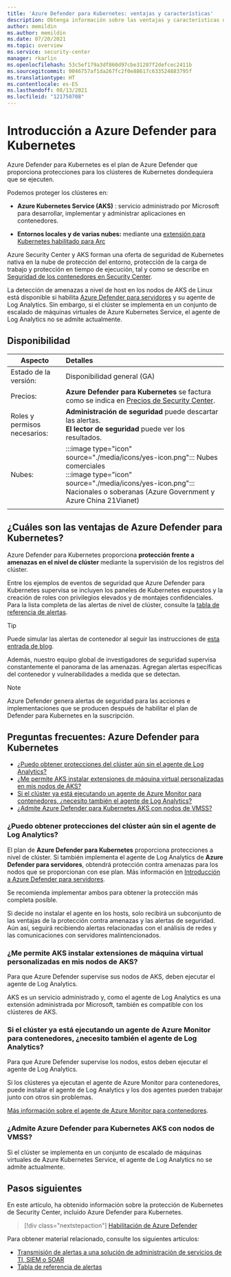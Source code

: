 ```yaml
---
title: 'Azure Defender para Kubernetes: ventajas y características'
description: Obtenga información sobre las ventajas y características de Azure Defender para Kubernetes.
author: memildin
ms.author: memildin
ms.date: 07/20/2021
ms.topic: overview
ms.service: security-center
manager: rkarlin
ms.openlocfilehash: 53c5ef179a3df860d97cbe31287f2defcec2411b
ms.sourcegitcommit: 0046757af1da267fc2f0e88617c633524883795f
ms.translationtype: HT
ms.contentlocale: es-ES
ms.lasthandoff: 08/13/2021
ms.locfileid: "121750708"
---
```

# <a name="introduction-to-azure-defender-for-kubernetes"></a>Introducción a Azure Defender para Kubernetes

Azure Defender para Kubernetes es el plan de Azure Defender que proporciona protecciones para los clústeres de Kubernetes dondequiera que se ejecuten. 

Podemos proteger los clústeres en:

- **Azure Kubernetes Service (AKS)** : servicio administrado por Microsoft para desarrollar, implementar y administrar aplicaciones en contenedores.

- **Entornos locales y de varias nubes:** mediante una [extensión para Kubernetes habilitado para Arc](defender-for-kubernetes-azure-arc.md)

Azure Security Center y AKS forman una oferta de seguridad de Kubernetes nativa en la nube de protección del entorno, protección de la carga de trabajo y protección en tiempo de ejecución, tal y como se describe en [Seguridad de los contenedores en Security Center](container-security.md).

La detección de amenazas a nivel de host en los nodos de AKS de Linux está disponible si habilita [Azure Defender para servidores](defender-for-servers-introduction.md) y su agente de Log Analytics. Sin embargo, si el clúster se implementa en un conjunto de escalado de máquinas virtuales de Azure Kubernetes Service, el agente de Log Analytics no se admite actualmente.



## <a name="availability"></a>Disponibilidad

|Aspecto|Detalles|
|----|:----|
|Estado de la versión:|Disponibilidad general (GA)|
|Precios:|**Azure Defender para Kubernetes** se factura como se indica en [Precios de Security Center](https://azure.microsoft.com/pricing/details/security-center/).|
|Roles y permisos necesarios:|**Administración de seguridad** puede descartar las alertas.<br>**El lector de seguridad** puede ver los resultados.|
|Nubes:|:::image type="icon" source="./media/icons/yes-icon.png"::: Nubes comerciales<br>:::image type="icon" source="./media/icons/yes-icon.png"::: Nacionales o soberanas (Azure Government y Azure China 21Vianet)|
|||

## <a name="what-are-the-benefits-of-azure-defender-for-kubernetes"></a>¿Cuáles son las ventajas de Azure Defender para Kubernetes?

Azure Defender para Kubernetes proporciona **protección frente a amenazas en el nivel de clúster** mediante la supervisión de los registros del clúster.

Entre los ejemplos de eventos de seguridad que Azure Defender para Kubernetes supervisa se incluyen los paneles de Kubernetes expuestos y la creación de roles con privilegios elevados y de montajes confidenciales. Para la lista completa de las alertas de nivel de clúster, consulte la [tabla de referencia de alertas](alerts-reference.md#alerts-k8scluster).

> [!TIP]
> Puede simular las alertas de contenedor al seguir las instrucciones de [esta entrada de blog](https://techcommunity.microsoft.com/t5/azure-security-center/how-to-demonstrate-the-new-containers-features-in-azure-security/ba-p/1011270).

Además, nuestro equipo global de investigadores de seguridad supervisa constantemente el panorama de las amenazas. Agregan alertas específicas del contenedor y vulnerabilidades a medida que se detectan.

>[!NOTE]
> Azure Defender genera alertas de seguridad para las acciones e implementaciones que se producen después de habilitar el plan de Defender para Kubernetes en la suscripción.




## <a name="faq---azure-defender-for-kubernetes"></a>Preguntas frecuentes: Azure Defender para Kubernetes

- [¿Puedo obtener protecciones del clúster aún sin el agente de Log Analytics?](#can-i-still-get-cluster-protections-without-the-log-analytics-agent)
- [¿Me permite AKS instalar extensiones de máquina virtual personalizadas en mis nodos de AKS?](#does-aks-allow-me-to-install-custom-vm-extensions-on-my-aks-nodes)
- [Si el clúster ya está ejecutando un agente de Azure Monitor para contenedores, ¿necesito también el agente de Log Analytics?](#if-my-cluster-is-already-running-an-azure-monitor-for-containers-agent-do-i-need-the-log-analytics-agent-too)
- [¿Admite Azure Defender para Kubernetes AKS con nodos de VMSS?](#does-azure-defender-for-kubernetes-support-aks-with-vmss-nodes)

### <a name="can-i-still-get-cluster-protections-without-the-log-analytics-agent"></a>¿Puedo obtener protecciones del clúster aún sin el agente de Log Analytics?

El plan de **Azure Defender para Kubernetes** proporciona protecciones a nivel de clúster. Si también implementa el agente de Log Analytics de **Azure Defender para servidores**, obtendrá protección contra amenazas para los nodos que se proporcionan con ese plan. Más información en [Introducción a Azure Defender para servidores](defender-for-servers-introduction.md).

Se recomienda implementar ambos para obtener la protección más completa posible.

Si decide no instalar el agente en los hosts, solo recibirá un subconjunto de las ventajas de la protección contra amenazas y las alertas de seguridad. Aún así, seguirá recibiendo alertas relacionadas con el análisis de redes y las comunicaciones con servidores malintencionados.

### <a name="does-aks-allow-me-to-install-custom-vm-extensions-on-my-aks-nodes"></a>¿Me permite AKS instalar extensiones de máquina virtual personalizadas en mis nodos de AKS?
Para que Azure Defender supervise sus nodos de AKS, deben ejecutar el agente de Log Analytics.

AKS es un servicio administrado y, como el agente de Log Analytics es una extensión administrada por Microsoft, también es compatible con los clústeres de AKS.

### <a name="if-my-cluster-is-already-running-an-azure-monitor-for-containers-agent-do-i-need-the-log-analytics-agent-too"></a>Si el clúster ya está ejecutando un agente de Azure Monitor para contenedores, ¿necesito también el agente de Log Analytics?
Para que Azure Defender supervise los nodos, estos deben ejecutar el agente de Log Analytics.

Si los clústeres ya ejecutan el agente de Azure Monitor para contenedores, puede instalar el agente de Log Analytics y los dos agentes pueden trabajar junto con otros sin problemas.

[Más información sobre el agente de Azure Monitor para contenedores](../azure-monitor/containers/container-insights-manage-agent.md).


### <a name="does-azure-defender-for-kubernetes-support-aks-with-vmss-nodes"></a>¿Admite Azure Defender para Kubernetes AKS con nodos de VMSS?
Si el clúster se implementa en un conjunto de escalado de máquinas virtuales de Azure Kubernetes Service, el agente de Log Analytics no se admite actualmente.



## <a name="next-steps"></a>Pasos siguientes

En este artículo, ha obtenido información sobre la protección de Kubernetes de Security Center, incluido Azure Defender para Kubernetes. 

> [!div class="nextstepaction"]
> [Habilitación de Azure Defender](enable-azure-defender.md)

Para obtener material relacionado, consulte los siguientes artículos: 

- [Transmisión de alertas a una solución de administración de servicios de TI, SIEM o SOAR](export-to-siem.md)
- [Tabla de referencia de alertas](alerts-reference.md)
